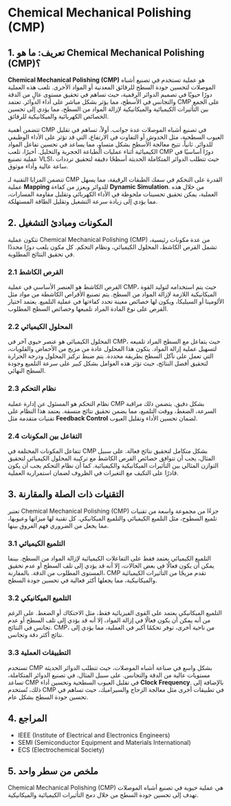 # Chemical Mechanical Polishing (CMP)

## 1. تعريف: ما هو **Chemical Mechanical Polishing (CMP)**؟
**Chemical Mechanical Polishing (CMP)** هو عملية تستخدم في تصنيع أشباه الموصلات لتحسين جودة السطح للرقائق المعدنية أو المواد الأخرى. تلعب هذه العملية دورًا حيويًا في تصميم الدوائر الرقمية، حيث تساهم في تحقيق مستوى عالٍ من الدقة والتجانس في الأسطح، مما يؤثر بشكل مباشر على أداء الدوائر. تعتمد CMP على الجمع بين التأثيرات الكيميائية والميكانيكية لإزالة المواد من السطح، مما يؤدي إلى تحسين الخصائص الكهربائية والميكانيكية للرقائق.

تتضمن أهمية CMP في تصنيع أشباه الموصلات عدة جوانب. أولاً، تساهم في تقليل العيوب السطحية، مثل الخدوش أو التفاوت في الارتفاع، التي قد تؤثر على الأداء الوظيفي للدوائر. ثانياً، تتيح معالجة الأسطح بشكل متساوٍ، مما يساعد في تحسين تفاعل المواد الكيميائية أثناء عمليات الطباعة الحجرية والتخليل. أخيرًا، تلعب CMP دورًا أساسيًا في عملية تصنيع VLSI، حيث تتطلب الدوائر المتكاملة الحديثة أسطحًا دقيقة لتحقيق ترددات ساعة عالية وأداء موثوق.

تتضمن المزايا التقنية لـ CMP القدرة على التحكم في سمك الطبقات الرقيقة، مما يسهل عملية **Mapping** للدوائر ويعزز من كفاءة **Dynamic Simulation**. من خلال هذه العملية، يمكن تحقيق تحسينات ملحوظة في الأداء الكهربائي وتقليل مقاومة المسارات، مما يؤدي إلى زيادة سرعة التشغيل وتقليل الطاقة المستهلكة.

## 2. المكونات ومبادئ التشغيل
تتكون عملية Chemical Mechanical Polishing (CMP) من عدة مكونات رئيسية، تشمل القرص الكاشط، المحلول الكيميائي، ونظام التحكم. كل مكون يلعب دورًا محددًا في تحقيق النتائج المطلوبة.

### 2.1 القرص الكاشط
القرص الكاشط هو العنصر الأساسي في عملية CMP، حيث يتم استخدامه لتوليد القوة الميكانيكية اللازمة لإزالة المواد من السطح. يتم تصنيع الأقراص الكاشطة من مواد مثل الألومينا أو السيليكا، ويكون لها خصائص معينة تحدد كفاءتها في عملية التلميع. يعتمد اختيار القرص على نوع المادة المراد تلميعها وخصائص السطح المطلوب.

### 2.2 المحلول الكيميائي
المحلول الكيميائي هو عنصر حيوي آخر في CMP، حيث يتفاعل مع السطح المراد تلميعه لتسهيل عملية إزالة المواد. يتكون هذا المحلول عادة من مزيج من الأحماض والقلويات، التي تعمل على تآكل السطح بطريقة محددة. يتم ضبط تركيز المحلول ودرجة الحرارة لتحقيق أفضل النتائج، حيث تؤثر هذه العوامل بشكل كبير على سرعة التلميع وجودة السطح النهائي.

### 2.3 نظام التحكم
نظام التحكم هو المسئول عن إدارة عملية CMP بشكل دقيق. يتضمن ذلك مراقبة السرعة، الضغط، ووقت التلميع، مما يضمن تحقيق نتائج متسقة. يعتمد هذا النظام على تقنيات متقدمة مثل **Feedback Control** لضمان تحسين الأداء وتقليل العيوب.

### 2.4 التفاعل بين المكونات
تتفاعل المكونات المختلفة في CMP بشكل متكامل لتحقيق نتائج فعالة. على سبيل المثال، يجب أن تتوافق خصائص القرص الكاشط مع تركيبة المحلول الكيميائي لتحقيق التوازن المثالي بين التأثيرات الميكانيكية والكيميائية. كما أن نظام التحكم يجب أن يكون قادرًا على التكيف مع التغيرات في الظروف لضمان استمرارية العملية.

## 3. التقنيات ذات الصلة والمقارنة
تعتبر Chemical Mechanical Polishing (CMP) جزءًا من مجموعة واسعة من تقنيات تلميع السطوح، مثل التلميع الكيميائي والتلميع الميكانيكي. كل تقنية لها ميزاتها وعيوبها، مما يجعل من الضروري فهم الفروق بينها.

### 3.1 التلميع الكيميائي
التلميع الكيميائي يعتمد فقط على التفاعلات الكيميائية لإزالة المواد من السطح. بينما يمكن أن يكون فعالًا في بعض الحالات، إلا أنه قد يؤدي إلى تلف السطح أو عدم تحقيق المستوى المطلوب من الدقة. بالمقارنة، CMP تقدم مزيجًا من التأثيرات الكيميائية والميكانيكية، مما يجعلها أكثر فعالية في تحسين جودة السطح.

### 3.2 التلميع الميكانيكي
التلميع الميكانيكي يعتمد على القوى الفيزيائية فقط، مثل الاحتكاك أو الضغط. على الرغم من أنه يمكن أن يكون فعالًا في إزالة المواد، إلا أنه قد يؤدي إلى تلف السطح أو عدم تجانس في النتائج. CMP، من ناحية أخرى، توفر تحكمًا أكبر في العملية، مما يؤدي إلى نتائج أكثر دقة وتجانس.

### 3.3 التطبيقات العملية
تستخدم CMP بشكل واسع في صناعة أشباه الموصلات، حيث تتطلب الدوائر الحديثة مستويات عالية من الدقة والتجانس. على سبيل المثال، في تصنيع الدوائر المتكاملة، تساعد CMP في تقليل العيوب السطحية وتحسين أداء **Clock Frequency**. بالإضافة إلى ذلك، تُستخدم CMP في تطبيقات أخرى مثل معالجة الزجاج والسيراميك، حيث تساهم في تحسين جودة السطح بشكل عام.

## 4. المراجع
- IEEE (Institute of Electrical and Electronics Engineers)
- SEMI (Semiconductor Equipment and Materials International)
- ECS (Electrochemical Society)

## 5. ملخص من سطر واحد
Chemical Mechanical Polishing (CMP) هي عملية حيوية في تصنيع أشباه الموصلات تهدف إلى تحسين جودة السطح من خلال دمج التأثيرات الكيميائية والميكانيكية.